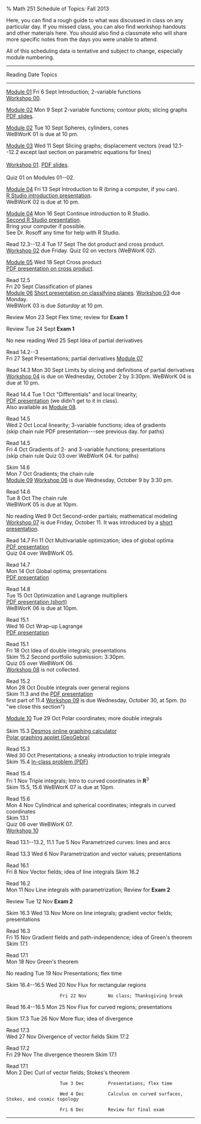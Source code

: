 % Math 251 Schedule of Topics: Fall 2013 

Here, you can find a rough guide to what was discussed in class on any
particular day. If you missed class, you can also find workshop handouts
and other materials here. You should also find a classmate who will share
more specific notes from the days you were unable to attend.

All of this scheduling data is tentative and subject to change, especially
module numbering.

-------------------------------------------------------------------------------------------
Reading                  Date           Topics 
------------------    --------------    ---------------------------------------------------
[Module 01][m01]      Fri 6 Sept        Introduction; 2-variable functions <br />
                                          [Workshop 00][w00].
                                                                           
[Module 02][m02]      Mon 9 Sept        2-variable functions; contour plots; slicing graphs <br />
                                          [PDF slides][d01].
               
[Module 02][m02]      Tue 10 Sept       Spheres, cylinders, cones <br />
                                          WeBWorK 01 is due at 10 pm.
                                          
[Module 03][m03]      Wed 11 Sept       Slicing graphs; displacement vectors (read 12.1--12.2 except last section on parametric equations for lines) <br />  
                                          [Workshop 01][w01]. [PDF slides][d02]. <br />  
                                          Quiz 01 on Modules 01--02.            
         
[Module 04][m04]      Fri 13 Sept       Introduction to R (bring a computer, if you can). <br />
                                          [R Studio introduction presentation][d03]. <br />
                                          WeBWorK 02 is due at 10 pm.
         
[Module 04][m04]      Mon 16 Sept       Continue introduction to R Studio. <br />
                                          [Second R Studio presentation][d04]. <br />
                                          Bring your computer if possible. <br />
                                          See Dr. Rosoff any time for help with R Studio.
                                                                                
Read 12.3--12.4       Tue 17 Sept       The dot product and cross product. <br />
                                          [Workshop 02][w02] due Friday.
                                          Quiz 02 on vectors (WeBWorK 02). 
                                                                                              
[Module 05][m05]      Wed 18 Sept       Cross product <br />
                                          [PDF presentation on cross product][d05].
                                                                                      
Read 12.5 <br />      Fri 20 Sept       Classification of planes <br />
  [Module 06][m06]                        [Short presentation on classifying planes][d06].
                                          [Workshop 03][w03] due Monday. <br />
                                          WeBWorK 03 is due *Saturday* at 10 pm.

Review                Mon 23 Sept       Flex time; review for **Exam 1**
                                          
Review                Tue 24 Sept       **Exam 1**
                                          
No new reading        Wed 25 Sept       Idea of partial derivatives
                                                                                
Read 14.2--3 <br />   Fri 27 Sept       Presentations; partial derivatives
  [Module 07][m07]                                                                                
                                                                                
Read 14.3             Mon 30 Sept       Limits by slicing and definitions of partial derivatives<br />
                                          [Workshop 04][w04] is due on Wednesday, October 2 by 3:30pm.
                                          WeBWorK 04 is due at 10 pm.

Read 14.4             Tue 1 Oct         "Differentials" and local linearity;<br />
                                          [PDF presentation][d07] (we didn't get to it in class). <br />
                                          Also available as [Module 08][m08].

Read 14.5 <br />      Wed 2 Oct         Local linearity; 3-variable functions; idea of gradients <br />
  (skip chain rule                        PDF presentation---see previous day.
  for paths)

Read 14.5 <br />      Fri 4 Oct         Gradients of 2- and 3-variable functions; presentations <br />
  (skip chain rule                        Quiz 03 over WeBWorK 04.
  for paths)

Skim 14.6 <br />      Mon 7 Oct         Gradients; the chain rule <br />
  [Module 09][m09]                        [Workshop 06][w06] is due Wednesday, October 9 by 3:30 pm.

Read 14.6 <br />      Tue 8 Oct         The chain rule <br />
                                          WeBWorK 05 is due at 10pm.
                                                                                
No reading            Wed 9 Oct         Second-order partials; mathematical modeling <br />
                                          [Workshop 07][w07] is due Friday, October 11. It was introduced by a [short presentation][d08].

Read 14.7             Fri 11 Oct        Multivariable optimization; idea of global optima<br />
                                          [PDF presentation][d09] <br />
                                          Quiz 04 over WeBWorK 05.

Read 14.7 <br />      Mon 14 Oct        Global optima; presentations <br />
                                          [PDF presentation][d10]
             

Read 14.8 <br />      Tue 15 Oct        Optimization and Lagrange multipliers <br />
                                          [PDF presentation (short)][d11] <br />
                                          WeBWorK 06 is due at 10pm.                    
                                                                                                                              
Read 15.1 <br />      Wed 16 Oct        Wrap-up Lagrange<br />
                                          [PDF presentation][d12]

                                                                                
Read 15.1 <br />      Fri 18 Oct        Idea of double integrals; presentations <br />
Skim 15.2                                 Second portfolio submission: 3:30pm. <br />
                                          Quiz 05 over WeBWorK 06. <br />
                                          [Workshop 08][w08] is not collected.

                                                                                                           
Read 15.2 <br />      Mon 28 Oct        Double integrals over general regions <br />
Skim 11.3 and the                         [PDF presentation][d13] <br />
first part of 11.4                        [Workshop 09][w09] is due Wednesday, October 30, at 5pm.
(to "we close this
section")

[Module 10][m10]        Tue 29 Oct      Polar coordinates; more double integrals <br />
 <br />Skim 15.3                          [Desmos online graphing calculator](http://www.desmos.com/calculator) <br />
                                          [Polar graphing applet (GeoGebra)](http://geogebratube.org/student/m31480)

Read 15.3 <br />        Wed 30 Oct      Presentations; a sneaky introduction to triple integrals <br />
Skim 15.4                                 [In-class problem (PDF)][d14]

Read 15.4 <br />        Fri 1 Nov       Triple integrals; Intro to curved coordinates in $\mathbf{R}^3$ <br />
Skim 15.5, 15.6                           WeBWorK 07 is due at 10pm.                                      

Read 15.6 <br />        Mon 4 Nov       Cylindrical and spherical coordinates; integrals in curved coordinates <br />
Skim 13.1 <br />                          Quiz 06 over WeBWorK 07. <br />
                                          [Workshop 10][w10]

Read 13.1--13.2, 11.1   Tue 5 Nov         Parametrized curves: lines and arcs
                                          
Read 13.3               Wed 6 Nov         Parametrization and vector values; presentations
                                                                                                                                                  
Read 16.1 <br />        Fri 8 Nov         Vector fields; idea of line integrals
Skim 16.2

Read 16.2 <br />        Mon 11 Nov        Line integrals with parametrization; Review for **Exam 2**
                                          
Review                  Tue 12 Nov        **Exam 2**
                                          
Skim 16.3               Wed 13 Nov        More on line integrals; gradient vector fields; presentations
                                                                                
Read 16.3 <br />        Fri 15 Nov        Gradient fields and path-independence; idea of Green's theorem
Skim 17.1

Read 17.1 <br />        Mon 18 Nov        Green's theorem
                                                                                
No reading              Tue 19 Nov        Presentations; flex time 
                                                                                                                      
Skim 16.4--16.5         Wed 20 Nov        Flux for rectangular regions
                                                                                
                        Fri 22 Nov        No class; Thanksgiving break
                                                                                
Read 16.4--16.5         Mon 25 Nov        Flux for curved regions; presentations
                                                                                
Skim 17.3               Tue 26 Nov        More flux; idea of divergence
                                                                                
Read 17.3 <br />        Wed 27 Nov        Divergence of vector fields
Skim 17.2

Read 17.2 <br />        Fri 29 Nov        The divergence theorem
Skim 17.1

Read 17.1 <br />        Mon 2 Dec         Curl of vector fields; Stokes's theorem
                                                                                
                        Tue 3 Dec         Presentations; flex time
                                                                                                                      
                        Wed 4 Dec         Calculus on curved surfaces, Stokes, and cosmic topology
                                                                                
                        Fri 6 Dec         Review for final exam
---------------------------------------------------------------------------------------------

[m01]: modules/01/Module.html
[m02]: modules/02/Module.html
[m03]: modules/03/Module.html
[m04]: modules/04/Module.html
[m05]: modules/05/Module.html
[m06]: modules/06/Module.html
[m07]: modules/07/Module.html
[m08]: modules/08/Module.html
[m09]: modules/09/Module.html
[m10]: modules/10/Module.html
[m11]: modules/11/Module.html
[m12]: modules/12/Module.html
[m13]: modules/13/Module.html
[m14]: modules/14/Module.html
[m15]: modules/15/Module.html
[m16]: modules/16/Module.html

[w00]: workshops/00/Workshop.pdf
[w01]: workshops/01/Workshop.pdf
[w02]: workshops/02/Workshop.pdf
[w03]: workshops/03/Workshop.pdf
[w04]: workshops/04/Workshop.pdf
[w05]: workshops/05/Workshop.pdf
[w06]: workshops/06/Workshop.pdf
[w07]: workshops/07/Workshop.pdf
[w08]: workshops/08/Workshop.pdf
[w09]: workshops/09/Workshop.pdf
[w10]: workshops/10/Workshop.pdf
[w11]: workshops/11/Workshop.pdf
[w12]: workshops/12/Workshop.pdf
[w13]: workshops/13/Workshop.pdf
[w14]: workshops/14/Workshop.pdf
[w15]: workshops/15/Workshop.pdf
[w16]: workshops/16/Workshop.pdf

[d01]: decks/01/Deck.pdf
[d02]: decks/02/Deck.pdf
[d03]: decks/03/Deck.pdf
[d04]: decks/04/Deck.pdf
[d05]: decks/05/Deck.pdf
[d06]: decks/06/Deck.pdf
[d07]: decks/07/Deck.pdf
[d08]: decks/08/Deck.pdf
[d09]: decks/09/Deck.pdf
[d10]: decks/10/Deck.pdf
[d11]: decks/11/Deck.pdf
[d12]: decks/12/Deck.pdf
[d13]: decks/13/Deck.pdf
[d14]: decks/14/Deck.pdf
[d15]: decks/15/Deck.pdf
[d16]: decks/16/Deck.pdf

